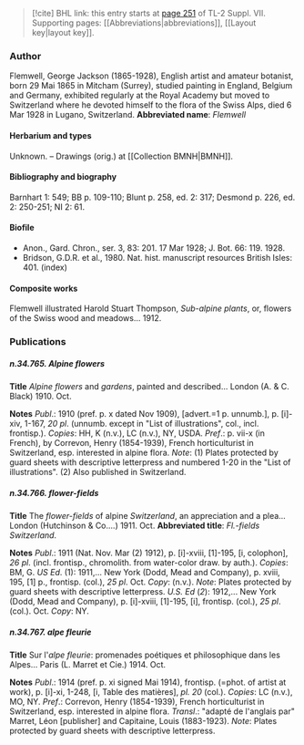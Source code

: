 > [!cite] BHL link: this entry starts at [page 251](https://www.biodiversitylibrary.org/page/33259755) of TL-2 Suppl. VII.
> Supporting pages: [[Abbreviations|abbreviations]], [[Layout key|layout key]].

### Author

Flemwell, George Jackson (1865-1928), English artist and amateur botanist, born 29 Mai 1865 in Mitcham (Surrey), studied painting in England, Belgium and Germany, exhibited regularly at the Royal Academy but moved to Switzerland where he devoted himself to the flora of the Swiss Alps, died 6 Mar 1928 in Lugano, Switzerland. 
**Abbreviated name**: *Flemwell*

#### Herbarium and types

Unknown. – Drawings (orig.) at [[Collection BMNH|BMNH]].

#### Bibliography and biography

Barnhart 1: 549; BB p. 109-110; Blunt p. 258, ed. 2: 317; Desmond p. 226, ed. 2: 250-251; NI 2: 61.

#### Biofile

- Anon., Gard. Chron., ser. 3, 83: 201. 17 Mar 1928; J. Bot. 66: 119. 1928.
- Bridson, G.D.R. et al., 1980. Nat. hist. manuscript resources British Isles: 401. (index)

#### Composite works

Flemwell illustrated Harold Stuart Thompson, *Sub-alpine plants*, or, flowers of the Swiss wood and meadows... 1912.

### Publications

##### n.34.765. Alpine flowers

**Title**
*Alpine flowers* and *gardens*, painted and described... London (A. & C. Black) 1910. Oct.

**Notes**
*Publ*.: 1910 (pref. p. x dated Nov 1909), \[advert.=1 p. unnumb.\], p. \[i\]-xiv, 1-167, *20 pl*. (unnumb. except in "List of illustrations", col., incl. frontisp.). *Copies*: HH, K (n.v.), LC (n.v.), NY, USDA.
*Pref*.: p. vii-x (in French), by Correvon, Henry (1854-1939), French horticulturist in Switzerland, esp. interested in alpine flora.
*Note*: (1) Plates protected by guard sheets with descriptive letterpress and numbered 1-20 in the "List of illustrations". (2) Also published in Switzerland.

##### n.34.766. flower-fields

**Title**
The *flower-fields* of alpine *Switzerland*, an appreciation and a plea... London (Hutchinson & Co....) 1911. Oct.
**Abbreviated title**: *Fl.-fields Switzerland*.

**Notes**
*Publ*.: 1911 (Nat. Nov. Mar (2) 1912), p. \[i\]-xviii, \[1\]-195, \[i, colophon\], *26 pl*. (incl. frontisp., chromolith. from water-color draw. by auth.). *Copies*: BM, G.
*US Ed*. (1): 1911,... New York (Dodd, Mead and Company), p. xviii, 195, \[1\] p., frontisp. (col.), *25 pl*. Oct. *Copy*: (n.v.).
*Note*: Plates protected by guard sheets with descriptive letterpress.
*U.S. Ed* (*2*): 1912,... New York (Dodd, Mead and Company), p. \[i\]-xviii, \[1\]-195, \[i\], frontisp. (col.), *25 pl*. (col.). Oct. *Copy*: NY.

##### n.34.767. alpe fleurie

**Title**
Sur l'*alpe fleurie*: promenades poétiques et philosophique dans les Alpes... Paris (L. Marret et Cie.) 1914. Oct.

**Notes**
*Publ*.: 1914 (pref. p. xi signed Mai 1914), frontisp. (=phot. of artist at work), p. \[i\]-xi, 1-248, \[i, Table des matières\], *pl. 20* (col.). *Copies*: LC (n.v.), MO, NY.
*Pref*.: Correvon, Henry (1854-1939), French horticulturist in Switzerland, esp. interested in alpine flora.
*Transl*.: "adapté de l'anglais par" Marret, Léon \[publisher\] and Capitaine, Louis (1883-1923).
*Note*: Plates protected by guard sheets with descriptive letterpress.

